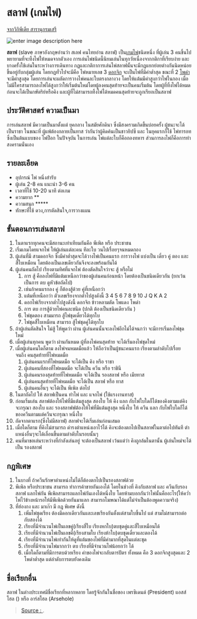 
# สลาฟ (เกมไพ่)

[จากวิกิพีเดีย สารานุกรมเสรี](http://th.wikipedia.org/wiki/%E0%B8%AA%E0%B8%A5%E0%B8%B2%E0%B8%9F_(%E0%B9%80%E0%B8%81%E0%B8%A1%E0%B9%84%E0%B8%9E%E0%B9%88))

![enter image description here](https://encrypted-tbn0.gstatic.com/images?q=tbn:ANd9GcQPKrY5Z6HvrnvP3pPCyW9e5bJCThk28hMy6tkOrI5u1NnhWAJ6uw&s)

**สลาฟ**  (slave ภาษาอังกฤษอ่านว่า สเลฟ คนไทยอ่าน สลาฟ) เป็น[เกมไพ่](http://th.wikipedia.org/wiki/%E0%B9%80%E0%B8%81%E0%B8%A1%E0%B9%84%E0%B8%9E%E0%B9%88 "เกมไพ่")ชนิดหนึ่ง ที่ผู้เล่น 3 คนขึ้นไปพยายามที่จะทิ้งไพ่ให้หมดจากตัวเอง การเล่นไพ่ชนิดนี้นิยมเล่นในทุกวัยเนื่องจากกติกาที่เรียบง่าย และบางครั้งใช้เล่นในระหว่างการเดินทาง กฎและกติกาการเล่นไพ่สลาฟนั้นจะมีกฎแยกย่อยต่างกันนิดหน่อยขึ้นอยู่กับกลุ่มผู้เล่น โดยกฎทั่วไปจะมีคือ ไพ่หมายเลข 3  [ดอกจิก](http://th.wikipedia.org/wiki/%E0%B8%94%E0%B8%AD%E0%B8%81%E0%B8%88%E0%B8%B4%E0%B8%81 "ดอกจิก")  จะเป็นไพ่ที่มีค่าต่ำสุด ขณะที่ 2  [โพดำ](http://th.wikipedia.org/wiki/%E0%B9%82%E0%B8%9E%E0%B8%94%E0%B8%B3 "โพดำ")  จะมีค่าสูงสุด โดยการเล่นจะผลัดการวางไพ่คนละใบตรงกลางวง โดยให้แต้มมีค่าสูงกว่าไพ่ในกอง เมื่อไม่มีใครสามารถลงไพ่ได้สูงกว่าให้เริ่มต้นใหม่โดยผู้ลงคนสุดท้ายจะเป็นคนเริ่มต้น โดยผู้ที่ทิ้งไพ่ได้หมดก่อนจะได้เป็นกษัตริย์หรือคิง และผู้ที่ไม่สามารถทิ้งไพ่ได้หมดคนสุดท้ายจะถูกเรียกเป็นสลาฟ

## ประวัติศาสตร์ ความเป็นมา

การเล่นสลาฟ มีความเป็นมาตั้งแต่ ยุคกลาง ในสมัยศักดินา ซึ่งมีสงครามเกิดขึ้นบ่อยครั้ง ผู้ชนะจะได้เป็นราชา ในขณะที่ ผู้แพ้ต้องกลายเป็นทาส ว่ากันว่าผู้คิดค้นเป็นชาวยิปซี และ ในยุคแรกก็ใช้ ไพ่ทารอท ซึ่งเป็นต้นแบบของ ไพ่ป็อก ในปัจจุบัน ในการเล่น ไพ่แต่ละใบก็คือกองทหาร ส่วนการลงไพ่ก็คือการทำสงครามนั่นเอง

## รายละเอียด

-   อุปกรณ์ ไพ่ หนึ่งสำรับ
-   ผู้เล่น 2-8 คน แนะนำ 3-6 คน
-   เวลาที่ใช้ 10-20 นาที ต่อเกม
-   ความยาก **
-   ความสนุก *****
-   ทักษะที่ใช้ ดวง,การตัดสินใจ,การวางแผน

## ขั้นตอนการเล่นสลาฟ

1.  ในตาแรกทุกคนจะมีสถานะเท่าเทียมกันคือ พีเพิล หรือ ประชาชน
2.  เริ่มเกมโดยแจกไพ่ ให้ผู้เล่นแต่ละคน ทีละใบ วนไปเรื่อยๆจนหมดกอง
3.  ผู้เล่นที่มี สามดอกจิก ซึ่งมีค่าต่ำสุดจะได้วางไพ่เป็นคนแรก การวางไพ่ แบ่งเป็น เดี่ยว คู่ ตอง และ สี่ใบเหมือน โดยต้องเป็นเลขเดียวกันจึงจะลงพร้อมกันได้
4.  ผู้เล่นคนถัดไป เรียงตามทิศที่แจกไพ่ ต้องตัดสินใจว่าจะ สู้ หรือไม่
    1.  การ สู้ คือลงไพ่ที่มีแต้มเหนือกว่าของผู้เล่นคนก่อนหน้า โดยต้องเป็นชนิดเดียวกัน (ยกเว้นเป็นการ ตบ ดูหัวข้อถัดไป)
    2.  เช่นถ้าคนแรกลง คู่ ก็ต้องสู้ด้วย คู่ที่เหนือกว่า
    3.  แต้มที่เหนือกว่า ตัวเลขเรียงจากต่ำไปสูงดังนี้ 3 4 5 6 7 8 9 10 J Q K A 2
    4.  ดอกไพ่เรียงจากต่ำไปสูงดังนี้ ดอกจิก ข้าวหลามตัด โพแดง โพดำ
    5.  การ ตบ การสู้ด้วยไพ่คนละชนิด (ปกติ ต้องเป็นชนิดเดียวกัน )
    6.  ไพ่ชุดตอง สามมารถ สู้ไพ่ชุดเดี่ยวได้ทุกใบ
    7.  ไพ่ชุดสี่ใบเหมือน สามารถ สู้ไพ่ชุดคู่ได้ทุกใบ
5.  ถ้าผู้เล่นตัดสินใจ ไม่สู้ ให้พูดว่า ผ่าน ผู้เล่นคนนั้นจะลงไพ่อีกไม่ได้จนกว่า จะมีการเริ่มลงไพ่ชุดใหม่
6.  เมื่อผู้เล่นทุกคน พูดว่า ผ่านกันหมด ผู้ที่ลงไพ่คนสุดท้าย จะได้เริ่มลงไพ่ชุดใหม่
7.  เมื่อผู้เล่นคนใดก็ตาม ลงไพ่จนหมดมือแล้ว ให้ถือว่าเป็นผู้ชนะคนแรก เรียงตามลำดับไปเรื่อย จนถึง คนสุดท้ายที่ไพ่หมดมือ
    1.  ผู้เล่นคนแรกที่ไพ่หมดมือ จะได้เป็น คิง หรือ ราชา
    2.  ผู้เล่นคนที่สองที่ไพ่หมดมือ จะได้เป็น ควีน หรือ ราชินี
    3.  ผู้เล่นคนรองสุดท้ายที่ไพ่หมดมือ จะได้เป็น รองสลาฟ หรือ เมียทาส
    4.  ผู้เล่นคนสุดท้ายที่ไพ่หมดมือ จะได้เป็น สลาฟ หรือ ทาส
    5.  ผู้เล่นคนอื่นๆ จะได้เป็น พีเพิล ต่อไป
8.  ในตาถัดไป ให้ สลาฟเป็นคน ทำไพ่ และ แจกไพ่ (ใช้แรงงานทาส)
9.  ก่อนเริ่มเล่น สลาฟต้องให้ไพ่ที่มีแต้มสูงสุด สองใบ ให้ คิง แลก กับไพ่ใบใดก็ได้ของคิงตามแต่คิงจะกรุณา สองใบ และ รองสลาฟฟต้องให้ไพ่ที่มีแต้มสูงสุด หนึ่งใบ ให้ ควีน แลก กับไพ่ใบใดก็ได้ของควีนตามแต่ควีนจะกรุณา หนึ่งใบ
10.  ถัดจากตาแรก(ซึ่งไม่มีสลาฟ) สลาฟจะได้เริ่มเล่นก่อนเสมอ
11.  เมื่อใดก็ตาม ที่คิงไม่สามารถ ดำรงตำแหน่งเอาไว้ได้ คิงจะต้องตกไปเป็นสลาฟในตาต่อไปทันที ตำแหน่งอื่นๆจะได้เลื่อนขึ้นตามลำดับในรอบนั้นๆ
12.  คนที่มาขอเล่นระหว่างที่กำลังเล่นอยู่ จะต้องเป็นสลาฟ เว้นแต่ว่า คิงถูกล้มในตานั้น ผู้เล่นใหม่จะได้เป็น รองสลาฟ

## กฎพิเศษ

1.  ในบางที่ ถ้าควีนรักษาตำแหน่งไม่ได้ก็ต้องตกไปเป็นรองสลาฟด้วย
2.  พีเพิล หรือประชาชน สามารถ ทำการค้าขายกันเองได้ โดยในช่วงที่ คิงกับสลาฟ และ ควีนกับรองสลาฟ แลกไพ่กัน พีเพิลสามารถแลกไพ่กันเองได้หนึ่งใบ โดยห้ามบอกกันว่าไพ่นั้นคืออะไร(ให้คว่ำไพ่ไว้ข้างหน้ารอให้มีพีเพิลด้วยกันมาแลก สามารถโฆษณาได้แต่ไม่จำเป็นต้องพูดความจริง)
3.  ที่ฮ่องกง และ มาเก๊า มี กฎ พิเศษ ดังนี้
    1.  เพิ่มไพ่ชุดเรียง ต้องมีดอกเดียวกันและเลขเรียงกันตั้งแต่สามใบขึ้นไป แต่ สามไม่สามารถต่อกับสองได้
    2.  เรียงที่มีจำนวนไพ่เป็นเลขคู่(เรียงสี่ใบ เรียงหกใบ)ตบชุดคู่และสี่ใบเหมือนได้
    3.  เรียงที่มีจำนวนไพ่เป็นเลขคี่(เรียงสามใบ เรียงห้าใบ)ตบชุดเดี่ยวและตองได้
    4.  เรียงที่มีจำนวนไพ่เท่ากันให้ดูที่แต้มของไพ่ที่มีค่ามากที่สุดในแต่ละชุด
    5.  เรียงที่มีจำนวนไพ่มากกว่า ตบ เรียงที่มีจำนวนไพ่น้อยกว่า ได้
    6.  เมื่อใดก็ตามที่มีการตบด้วยเรียง ค่าของไพ่จะกลับตารปัตร ทั้งหมด คือ 3 ดอกจิกสูงสุดและ 2 โพดำต่ำสุด แต่ลำดับการตบยังคงเดิม

## ชื่อเรียกอื่น

สลาฟ ในต่างประเทศมีชื่อเรียกที่หลากหลาย โดยรู้จักกันในชื่อของ เพรซิเดนต์ (President) แอสส์โฮล () หรือ อาร์สโฮล (Arsehole)

> [Source : ](https://www.dek-d.com/board/view/945658/).
<!--stackedit_data:
eyJoaXN0b3J5IjpbLTE3MzI4MzI4NDNdfQ==
-->